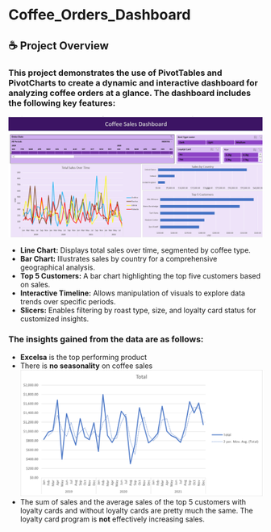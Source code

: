 # Coffee_Orders_Dashboard

## :coffee: Project Overview  
### This project demonstrates the use of PivotTables and PivotCharts to create a dynamic and interactive dashboard for analyzing coffee orders at a glance. The dashboard includes the following key features:

![Coffee_Orders_Dashboard](images/Coffee_Orders_Dashboard.png)

- **Line Chart:** Displays total sales over time, segmented by coffee type.
- **Bar Chart:** Illustrates sales by country for a comprehensive geographical analysis.
- **Top 5 Customers:** A bar chart highlighting the top five customers based on sales.
- **Interactive Timeline:** Allows manipulation of visuals to explore data trends over specific periods.
- **Slicers:** Enables filtering by roast type, size, and loyalty card status for customized insights.
  
### The insights gained from the data are as follows:

- **Excelsa** is the top performing product 
- There is **no seasonality** on coffee sales
     ![Coffee_Orders_Dashboard](images/coffee_seasonality.png)
- The sum of sales and the average sales of the top 5 customers with loyalty cards and without loyalty cards are pretty much the same. The loyalty card program is **not** effectively increasing sales.
